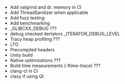 - Add valgrind and dr. memory in CI
- Add ThreadSanitizer when applicable
- Add fuzz testing
- Add benchmarking
- _GLIBCXX_DEBUG ???
- debug checked itertators _ITERATOR_DEBUG_LEVEL
- Tracy heap profiling ???
- LTO
- Precompiled headers
- Unity build
- Native optimizations ???
- Build time measurements (-ftime-trace) ???
- clang-cl in CI
- clazy if using Qt 